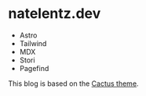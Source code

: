 # natelentz.dev

* Astro
* Tailwind
* MDX
* Stori
* Pagefind

This blog is based on the [Cactus theme](https://github.com/chrismwilliams/astro-theme-cactus).
